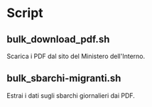 # Script

## bulk_download_pdf.sh

Scarica i PDF dal sito del Ministero dell'Interno.

## bulk_sbarchi-migranti.sh

Estrai i dati sugli sbarchi giornalieri dai PDF.

